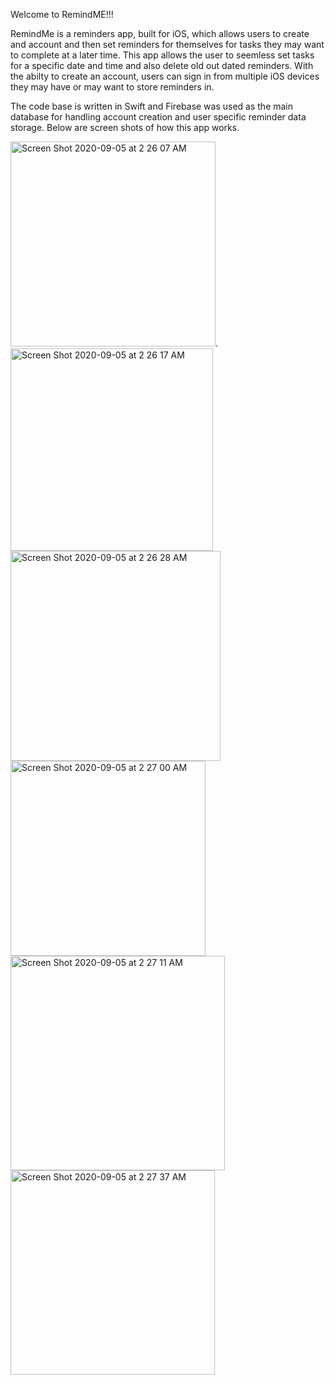 Welcome to RemindME!!!


RemindMe is a reminders app, built for iOS, which allows users to create and account and then set reminders for themselves for tasks they may want to complete at a later time. This app allows the user to seemless set tasks for a specific date and time and also delete old out dated reminders. With the abilty to create an account, users can sign in from multiple iOS devices they may have or may want to store reminders in. 

The code base is written in Swift and Firebase was used as the main database for handling account creation and user specific reminder data storage. Below are screen shots of how this app works. 


<img width="328" alt="Screen Shot 2020-09-05 at 2 26 07 AM" src="https://user-images.githubusercontent.com/17755157/92302419-f369a380-ef20-11ea-8fcd-95e16e245680.png">.  <img width="324" alt="Screen Shot 2020-09-05 at 2 26 17 AM" src="https://user-images.githubusercontent.com/17755157/92302431-0aa89100-ef21-11ea-9b95-9c3710e59e63.png"> <img width="336" alt="Screen Shot 2020-09-05 at 2 26 28 AM" src="https://user-images.githubusercontent.com/17755157/92302458-29a72300-ef21-11ea-9aa6-829801c1ba6a.png"> <img width="312" alt="Screen Shot 2020-09-05 at 2 27 00 AM" src="https://user-images.githubusercontent.com/17755157/92302469-3cb9f300-ef21-11ea-9ce1-b0ed81daf3dc.png"> <img width="343" alt="Screen Shot 2020-09-05 at 2 27 11 AM" src="https://user-images.githubusercontent.com/17755157/92302482-53f8e080-ef21-11ea-8e87-d6bcf3477d1b.png"> <img width="327" alt="Screen Shot 2020-09-05 at 2 27 37 AM" src="https://user-images.githubusercontent.com/17755157/92302494-74c13600-ef21-11ea-8a9b-9b3165a2e0ef.png">







